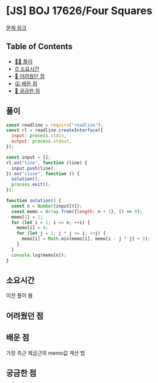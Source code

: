 # [JS] BOJ 17626/Four Squares

[문제 링크](https://www.acmicpc.net/problem/17626)

<!-- 제목으로 다음과 같은 내용으로 작성해주세요 ! -->
<!-- 📕 백준 : BOJ 문제번호/문제제목 e.g. BOJ 2577/숫자의 개수 -->
<!-- 📗 프로그래머스 : PRO 문제번호/문제제목 e.g. PRO 120812/최빈값 구하기 -->
<!-- 백준허브를 사용하시면 프로그래머스의 문제번호도 확인하실 수 있습니다 -->

## Table of Contents

- [✍🏻 풀이](#풀이)
- [⏰ 소요시간](#소요시간)
- [🫠 어려웠던 점](#어려웠던-점)
- [😮 배운 점](#배운-점)
- [🤔 궁금한 점](#궁금한-점)

## 풀이

<!-- ```옆에 사용하는 언어를 기입하세요 e.g. javascript, python -->

```javascript
const readline = require("readline");
const rl = readline.createInterface({
  input: process.stdin,
  output: process.stdout,
});

const input = [];
rl.on("line", function (line) {
  input.push(line);
}).on("close", function () {
  solution();
  process.exit();
});

function solution() {
  const n = Number(input[0]);
  const memo = Array.from({length: n + 1}, () => 0);
  memo[1] = 1;
  for (let i = 2; i <= n; ++i) {
    memo[i] = 4;
    for (let j = 1; j * j <= i; ++j) {
      memo[i] = Math.min(memo[i], memo[i - j * j] + 1);
    }
  }
  console.log(memo[n]);
}
```

## 소요시간
이전 풀이 봄

## 어려웠던 점

## 배운 점
가장 측근 제곱근의 memo값 계산 법

## 궁금한 점
